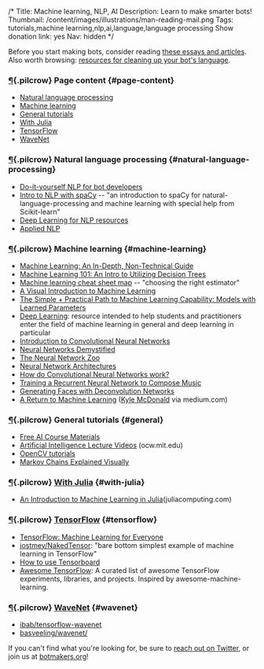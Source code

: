 /*
Title: Machine learning, NLP, AI
Description: Learn to make smarter bots!
Thumbnail: /content/images/illustrations/man-reading-mail.png
Tags: tutorials,machine learning,nlp,ai,language,language processing
Show donation link: yes
Nav: hidden
*/

<div class="note">
  <p>Before you start making bots, consider reading <a href="/bot-ethics">these essays and articles</a>. Also worth browsing: <a href="/resources/libraries-frameworks/#language">resources for cleaning up your bot's language</a>.
  </p>
</div>

### [¶](#page-content){.pilcrow} Page content {#page-content}

- [Natural language processing](#natural-language-processing)
- [Machine learning](#machine-learning)
- [General tutorials](#general)
- [With Julia](#with-julia)
- [TensorFlow](#tensorflow)
- [WaveNet](#wavenet)

### [¶](#natural-language-processing){.pilcrow} Natural language processing {#natural-language-processing}

- [Do-it-yourself NLP for bot developers](https://medium.com/lastmile-conversations/do-it-yourself-nlp-for-bot-developers-2e2da2817f3d)
- [Intro to NLP with spaCy](http://nicschrading.com/project/Intro-to-NLP-with-spaCy/) -- "an introduction to spaCy for natural-language-processing and machine learning with special help from Scikit-learn"
- [Deep Learning for NLP resources](https://github.com/andrewt3000/DL4NLP/)
- [Applied NLP](https://github.com/utcompling/applied-nlp/wiki/Course-Project)

### [¶](#machine-learning){.pilcrow} Machine learning {#machine-learning}

- [Machine Learning: An In-Depth, Non-Technical Guide](http://www.innoarchitech.com/machine-learning-an-in-depth-non-technical-guide/)
- [Machine Learning 101: An Intro to Utilizing Decision Trees](http://www.talend.com/blog/2016/09/29/machine-learning-made-easy-with-talend-%E2%80%93-decision-trees)
- [Machine learning cheat sheet map](http://scikit-learn.org/stable/tutorial/machine_learning_map/index.html) -- "choosing the right estimator"
- [A Visual Introduction to Machine Learning](http://www.r2d3.us/visual-intro-to-machine-learning-part-1/)
- [The Simple + Practical Path to Machine Learning Capability: Models with Learned Parameters](https://indico.io/blog/simple-practical-path-to-machine-learning-capability-part3/)
- [Deep Learning](http://www.deeplearningbook.org/): resource intended to help students and practitioners enter the field of machine learning in general and deep learning in particular
- [Introduction to Convolutional Neural Networks](https://github.com/hoaphumanoid/sciblog_support/blob/master/A_Gentle_Introduction_to_CNN/Intro_CNN.ipynb)
- [Neural Networks Demystified](http://lumiverse.io/series/neural-networks-demystified)
- [The Neural Network Zoo](http://www.asimovinstitute.org/neural-network-zoo/%20The%20Neural%20Network%20Zoo%20-%20The%20Asimov%20Institute)
- [Neural Network Architectures](https://culurciello.github.io/tech/2016/06/04/nets.html)
- [How do Convolutional Neural Networks work?](http://brohrer.github.io/how_convolutional_neural_networks_work.html)
- [Training a Recurrent Neural Network to Compose Music](https://maraoz.com/2016/02/02/abc-rnn/)
- [Generating Faces with Deconvolution Networks](https://zo7.github.io/blog/2016/09/25/generating-faces.html)
- [A Return to Machine Learning](https://medium.com/@kcimc/a-return-to-machine-learning-2de3728558eb) ([Kyle McDonald](https://twitter.com/kcimc) via medium.com)

### [¶](#general){.pilcrow} General tutorials {#general}

- [Free AI Course Materials](http://popsnip.com/topic/982/)
- [Artificial Intelligence Lecture Videos](https://ocw.mit.edu/courses/electrical-engineering-and-computer-science/6-034-artificial-intelligence-fall-2010/lecture-videos/) (ocw.mit.edu)
- [OpenCV tutorials](http://docs.opencv.org/doc/tutorials/tutorials.html)
- [Markov Chains Explained Visually](http://setosa.io/ev/markov-chains/)


### [¶](#with-julia){.pilcrow} [With Julia](https://www.tensorflow.org/) {#with-julia}

- [An Introduction to Machine Learning in Julia](http://juliacomputing.com/blog/2016/09/28/knn-char-recognition.html)(juliacomputing.com)

### [¶](#tensorflow){.pilcrow} [TensorFlow](https://www.tensorflow.org/) {#tensorflow}

- [TensorFlow: Machine Learning for Everyone](https://www.youtube.com/watch?v=wmw8Bbb_eIE&feature=youtu.be)
- [jostmey/NakedTensor](https://github.com/jostmey/NakedTensor): "bare bottom simplest example of machine learning in TensorFlow"
- [How to use Tensorboard](https://ischlag.github.io/2016/06/04/how-to-use-tensorboard/)
- [Awesome TensorFlow](https://github.com/jtoy/awesome-tensorflow): A curated list of awesome TensorFlow experiments, libraries, and projects. Inspired by awesome-machine-learning.

### [¶](#wavenet){.pilcrow} [WaveNet](https://deepmind.com/blog/wavenet-generative-model-raw-audio/) {#wavenet}

- [ibab/tensorflow-wavenet](https://github.com/ibab/tensorflow-wavenet)
- [basveeling/wavenet/](https://github.com/basveeling/wavenet/)

If you can't find what you're looking for, be sure to [reach out on Twitter](https://twitter.com/botwikidotorg), or join us at [botmakers.org](https://botmakers.org/)!
